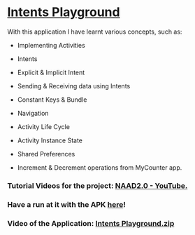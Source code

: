 # <u> Intents Playground </u>

With this application I have learnt various concepts, such as:

- Implementing Activities

- Intents

- Explicit & Implicit Intent

- Sending & Receiving data using Intents

- Constant Keys & Bundle

- Navigation

- Activity Life Cycle

- Activity Instance State

- Shared Preferences

- Increment & Decrement operations from MyCounter app.

### Tutorial Videos for the project: [NAAD2.0 - YouTube.](https://www.youtube.com/playlist?list=PLMY-jYOisFilczfqkPVk_5napZFpRk3W0)

### Have a run at it with the APK [here](https://github.com/shrutiisharma/Counter-App/releases/download/Version2/app-debug.apk)!

### Video of the Application: [Intents Playground.zip](https://github.com/shrutiisharma/Counter-App/files/6485031/Intents.Playground.zip)
